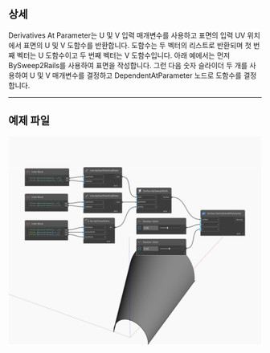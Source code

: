 ## 상세
Derivatives At Parameter는 U 및 V 입력 매개변수를 사용하고 표면의 입력 UV 위치에서 표면의 U 및 V 도함수를 반환합니다. 도함수는 두 벡터의 리스트로 반환되며 첫 번째 벡터는 U 도함수이고 두 번째 벡터는 V 도함수입니다. 아래 예에서는 먼저 BySweep2Rails를 사용하여 표면을 작성합니다. 그런 다음 숫자 슬라이더 두 개를 사용하여 U 및 V 매개변수를 결정하고 DependentAtParameter 노드로 도함수를 결정합니다.
___
## 예제 파일

![DerivativesAtParameter](./Autodesk.DesignScript.Geometry.Surface.DerivativesAtParameter_img.jpg)

